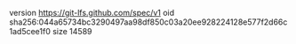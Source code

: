 version https://git-lfs.github.com/spec/v1
oid sha256:044a65734bc3290497aa98df850c03a20ee928224128e577f2d66c1ad5cee1f0
size 14589
